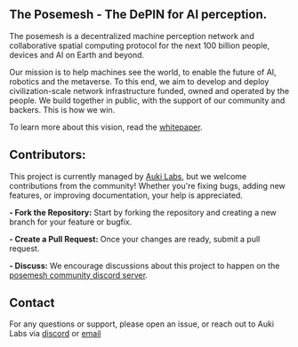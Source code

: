 ## The Posemesh - The DePIN for AI perception.

The posemesh is a decentralized machine perception network and collaborative spatial computing protocol for the next 100 billion people, devices and AI on Earth and beyond.

Our mission is to help machines see the world, to enable the future of AI, robotics and the metaverse. To this end, we aim to develop and deploy civilization-scale network infrastructure funded, owned and operated by the people. We build together in public, with the support of our community and backers. This is how we win.

To learn more about this vision, read the [whitepaper](auki.ai/whitepaper).

## Contributors:

This project is currently managed by [Auki Labs](https://auki.ai), but we welcome contributions from the community! Whether you're fixing bugs, adding new features, or improving documentation, your help is appreciated.

**- Fork the Repository:** Start by forking the repository and creating a new branch for your feature or bugfix.

**- Create a Pull Request:** Once your changes are ready, submit a pull request.

**- Discuss:** We encourage discussions about this project to happen on the [posemesh community discord server](https://discord.gg/aukiverse).

## Contact

For any questions or support, please open an issue, or reach out to Auki Labs via [discord](discord.gg/aukiverse) or [email](contact@aukilabs.com)
